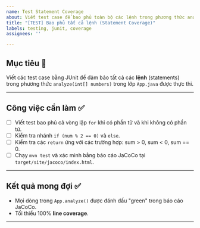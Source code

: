 ```yaml
---
name: Test Statement Coverage
about: Viết test case để bao phủ toàn bộ các lệnh trong phương thức analyze()
title: "[TEST] Bao phủ tất cả lệnh (Statement Coverage)"
labels: testing, junit, coverage
assignees: ''

---
```


## Mục tiêu 🎯

Viết các test case bằng JUnit để đảm bảo tất cả các **lệnh** (statements) trong phương thức `analyze(int[] numbers)` trong lớp `App.java` được thực thi.

---

## Công việc cần làm ✅

- [ ] Viết test bao phủ cả vòng lặp `for` khi có phần tử và khi không có phần tử.
- [ ] Kiểm tra nhánh `if (num % 2 == 0)` và `else`.
- [ ] Kiểm tra các `return` ứng với các trường hợp: sum > 0, sum < 0, sum == 0.
- [ ] Chạy `mvn test` và xác minh bằng báo cáo JaCoCo tại `target/site/jacoco/index.html`.

---

## Kết quả mong đợi ✅

- Mọi dòng trong `App.analyze()` được đánh dấu "green" trong báo cáo JaCoCo.
- Tối thiểu 100% **line coverage**.

---
